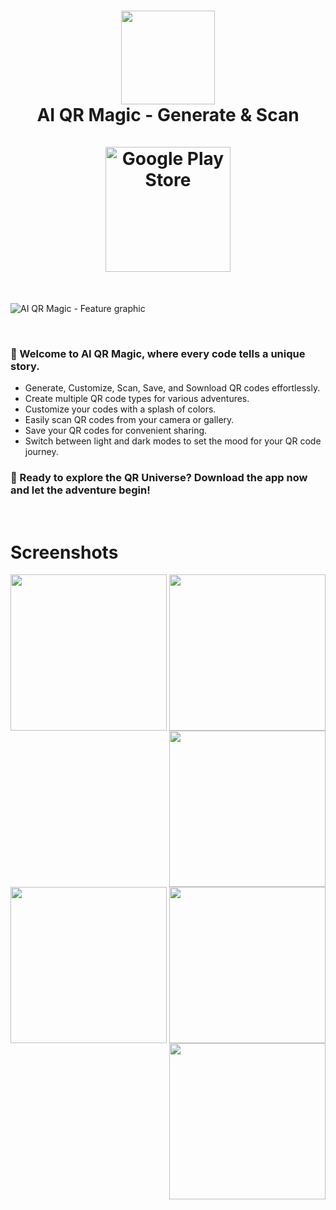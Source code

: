 <div align="center">
      <h1> 
            <img src="https://github.com/achelmasoudi/AI_QR_Magic/assets/154275618/7a0d4e00-ada0-4fc5-a3c3-740b46b6ff57" width="150px">
            <br/>
            AI QR Magic - Generate & Scan
            <br/> 
            <br/> 
            <a href="https://play.google.com/store/apps/details?id=com.aimagic.aiqrmagic" target="_blank">
                <img src="https://play.google.com/intl/en_us/badges/images/generic/en-play-badge.png" alt="Google Play Store" width="200px" />
            </a>
      </h1>
</div>

<br/> 

![AI QR Magic - Feature graphic](https://github.com/achelmasoudi/AI_QR_Magic/assets/154275618/44e7c0ae-3503-4051-ac8e-8b2f359af00d)

<br/> 

<h3>🌟 Welcome to AI QR Magic, where every code tells a unique story.</h3>
  
- Generate, Customize, Scan, Save, and Sownload QR codes effortlessly.
- Create multiple QR code types for various adventures.
- Customize your codes with a splash of colors.
- Easily scan QR codes from your camera or gallery.
- Save your QR codes for convenient sharing.
- Switch between light and dark modes to set the mood for your QR code journey.

<h3>🚀 Ready to explore the QR Universe? Download the app now and let the adventure begin!</h3>
</div>

<br/> 

# Screenshots
<div align="center">
    <img src="https://github.com/achelmasoudi/AI_QR_Magic/assets/154275618/58b1874a-6b0a-4749-aed6-a1bec81f716b" width="250px" align="left" />
    <img src="https://github.com/achelmasoudi/AI_QR_Magic/assets/154275618/c0034884-a949-4473-a91d-480403f867ab" width="250px" align="center" />
    <img src="https://github.com/achelmasoudi/AI_QR_Magic/assets/154275618/c9926478-ea78-43a8-aa11-174697a824fe" width="250px" align="right" />
</div>
<br/>
<br/>
<div align="center">
    <img src="https://github.com/achelmasoudi/AI_QR_Magic/assets/154275618/e523a0de-9071-44ce-9d0c-7a6df285392c" width="250px" align="left" />
    <img src="https://github.com/achelmasoudi/AI_QR_Magic/assets/154275618/fb960578-4b06-40b6-8f21-e6df04814e7b" width="250px" align="center" />
    <img src="https://github.com/achelmasoudi/AI_QR_Magic/assets/154275618/05251c00-3fc5-4fd2-801e-25671935bad2" width="250px" align="right" />
</div>
